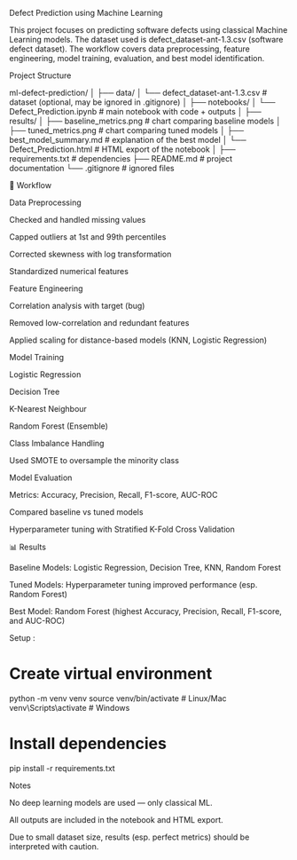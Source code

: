 Defect Prediction using Machine Learning

This project focuses on predicting software defects using classical Machine Learning models.
The dataset used is defect_dataset-ant-1.3.csv (software defect dataset).
The workflow covers data preprocessing, feature engineering, model training, evaluation, and best model identification.

Project Structure

ml-defect-prediction/
│
├── data/
│   └── defect_dataset-ant-1.3.csv     # dataset (optional, may be ignored in .gitignore)
│
├── notebooks/
│   └── Defect_Prediction.ipynb        # main notebook with code + outputs
│
├── results/
│   ├── baseline_metrics.png            # chart comparing baseline models
│   ├── tuned_metrics.png               # chart comparing tuned models
│   ├── best_model_summary.md           # explanation of the best model
│   └── Defect_Prediction.html          # HTML export of the notebook
│
├── requirements.txt                    # dependencies
├── README.md                           # project documentation
└── .gitignore                          # ignored files

🚀 Workflow

Data Preprocessing

Checked and handled missing values

Capped outliers at 1st and 99th percentiles

Corrected skewness with log transformation

Standardized numerical features

Feature Engineering

Correlation analysis with target (bug)

Removed low-correlation and redundant features

Applied scaling for distance-based models (KNN, Logistic Regression)

Model Training

Logistic Regression

Decision Tree

K-Nearest Neighbour

Random Forest (Ensemble)

Class Imbalance Handling

Used SMOTE to oversample the minority class

Model Evaluation

Metrics: Accuracy, Precision, Recall, F1-score, AUC-ROC

Compared baseline vs tuned models

Hyperparameter tuning with Stratified K-Fold Cross Validation

📊 Results

Baseline Models: Logistic Regression, Decision Tree, KNN, Random Forest

Tuned Models: Hyperparameter tuning improved performance (esp. Random Forest)

Best Model: Random Forest (highest Accuracy, Precision, Recall, F1-score, and AUC-ROC)

Setup :
# Create virtual environment
python -m venv venv
source venv/bin/activate   # Linux/Mac
venv\Scripts\activate      # Windows

# Install dependencies
pip install -r requirements.txt

Notes

No deep learning models are used — only classical ML.

All outputs are included in the notebook and HTML export.

Due to small dataset size, results (esp. perfect metrics) should be interpreted with caution.
